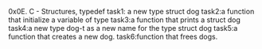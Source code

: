 0x0E. C - Structures, typedef
task1: a new type struct dog
task2:a function that initialize a variable of type
task3:a function that prints a struct dog
task4:a new type dog-t as a new name for the type struct dog
task5:a function that creates a new dog.
task6:function that frees dogs.
